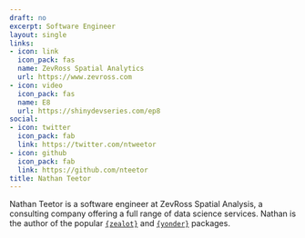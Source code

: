 ```yaml
---
draft: no
excerpt: Software Engineer
layout: single
links:
- icon: link
  icon_pack: fas
  name: ZevRoss Spatial Analytics
  url: https://www.zevross.com
- icon: video
  icon_pack: fas
  name: E8
  url: https://shinydevseries.com/ep8
social:
- icon: twitter
  icon_pack: fab
  link: https://twitter.com/ntweetor
- icon: github
  icon_pack: fab
  link: https://github.com/nteetor
title: Nathan Teetor
---
```


Nathan Teetor is a software engineer at ZevRoss Spatial Analysis, a consulting company offering a full range of data science services.  Nathan is the author of the popular [`{zealot}`](https://github.com/r-lib/zeallot) and [`{yonder}`](https://nteetor.github.io/yonder/) packages.
